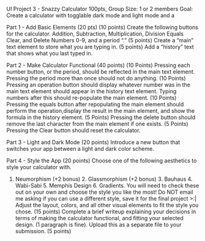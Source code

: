 UI Project 3 - Snazzy Calculator 100pts, Group Size: 1 or 2 members
Goal: Create a calculator with togglable dark mode and light mode and a

Part 1 - Add Basic Elements (20 pts)
(10 points) Create the following buttons for the calculator.
Addition, Subtraction, Multiplication, Division
Equals
Clear, and Delete
Numbers 0-9, and a period “.”
(5 points) Create a “main” text element to store what you are typing in.
(5 points) Add a “history” text that shows what you last typed in.

Part 2 - Make Calculator Functional (40 points)
(10 Points) Pressing each number button, or the period, should be reflected in the main text element.
Pressing the period more than once should not do anything.
(10 Points) Pressing an operation button should display whatever number was in the main text element should appear in the history text element. Typing numbers after this should re-populate the main element.
(10 Points) Pressing the equals button after repopulating the main element should perform the operation,display the result in the main element, and show the formula in the history element.
(5 Points) Pressing the delete button should remove the last character from the main element if one exists.
(5 Points) Pressing the Clear button should reset the calculator.

Part 3 - Light and Dark Mode (20 points)
Introduce a new button that switches your app between a light and dark color scheme.

Part 4 - Style the App (20 points)
Choose one of the following aesthetics to style your calculator with.

1. Neumorphism (+2 bonus) 2. Glassmorphism (+2 bonus) 3. Bauhaus 4. Wabi-Sabi 5. Memphis Design 6. Gradients. You will need to check these out on your own and choose the style you like the most!
   Do NOT email me asking if you can use a different style, save it for the final project >:|
   Adjust the layout, colors, and all other visual elements to fit the style you chose. (15 points)
   Complete a brief writeup explaining your decisions in terms of making the calculator functional, and fitting your selected design. (1 paragraph is fine). Upload this as a separate file to your submission. (5 points)
